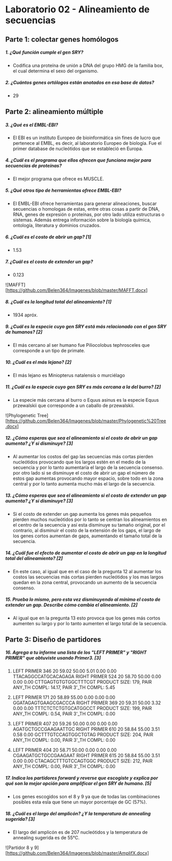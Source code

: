 # **Laboratorio 02 - Alineamiento de secuencias** 
## Parte 1: colectar genes homólogos
##### 1. **¿Qué función cumple el gen SRY?** 
- Codifica una proteína de unión a DNA del grupo HMG de la familia box, el cual determina el sexo del organismo. 
##### 2.	**¿Cuántos genes ortólogos están anotados en esa base de datos?**
- 29

## Parte 2: alineamiento múltiple
##### 3.	**¿Qué es el EMBL-EBI?**
- El EBI es un instituto Europeo de bioinformática sin fines de lucro que pertenece al EMBL, es decir, al laboratorio Europeo de biología. Fue el primer database de nucleótidos que se estableció en Europa.
##### 4.	**¿Cuál es el programa que ellos ofrecen que funciona mejor para secuencias de proteínas?**
- El mejor programa que ofrece es MUSCLE.
##### 5.	**¿Qué otros tipo de herramientas ofrece EMBL-EBI?**
- El EMBL-EBI ofrece herramientas para generar alineaciones, buscar secuencias o homologas de estas, entre otras cosas a partir de DNA, RNA, genes de expresión o proteínas, por otro lado utiliza estructuras o sistemas. Además entrega información sobre la biología química, ontología, literatura y dominios cruzados.
##### 6.	**¿Cuál es el costo de abrir un gap?** [1]
- 1.53
##### 7.	**¿Cuál es el costo de extender un gap?** 
- 0.123

![MAFFT][https://github.com/Belen364/Imagenes/blob/master/MAFFT.docx]
##### 8.	**¿Cuál es la longitud total del alineamiento?** [1]
- 1934 apróx.
##### 9.	**¿Cuál es la especie cuyo gen SRY está más relacionado con el gen SRY de humanos?** [2]
- El más cercano al ser humano fue Piliocolobus tephrosceles que corresponde a un tipo de primate.
##### 10.	**¿Cuál es el más lejano?** [2]
- El más lejano es Miniopterus natalensis o murciélago 
##### 11.	**¿Cuál es la especie cuyo gen SRY es más cercana a la del burro?** [2]
- La especie más cercana al burro o Equus asinus es la especie Equus przewalskii que corresponde a un caballo de przewalskii.

![Phylogenetic Tree][https://github.com/Belen364/Imagenes/blob/master/Phylogenetic%20Tree.docx]
##### 12.	**¿Cómo esperas que sea el alineamiento si el costo de abrir un gap aumenta? ¿Y si disminuye?** [3]
- Al aumentar los costos del gap las secuencias más cortas pierden nucleótidos provocando que los largos estén en el medio de la secuencia y por lo tanto aumentaría el largo de la secuencia consenso. por otro lado si se disminuye el costo de abrir un gap el número de estos gap aumentas provocando mayor espacio, sobre todo en la zona central y por lo tanto aumenta mucho más el largo de la secuencia.
##### 13.	**¿Cómo esperas que sea el alineamiento si el costo de extender un gap aumenta? ¿Y si disminuye?** [3]
- Si el costo de extender un gap aumenta los genes más pequeños pierden muchos nucleótidos por lo tanto se centran los alineamientos en el centro de la secuencia y así esta disminuye su tamaño original, por el contrario, al disminuir el costo de la extensión de los gaps, el largo de los genes cortos aumentan de gaps, aumentando el tamaño total de la secuencia.
##### 14.	**¿Cuál fue el efecto de aumentar el costo de abrir un gap en la longitud total del alineamiento?** [2]
- En este caso, al igual que en el caso de la pregunta 12 al aumentar los costos las secuencias más cortas pierden nucleótidos y los mas largos quedan en la zona central, provocando un aumento de la secuencia consenso.
##### 15.	**Prueba lo mismo, pero esta vez disminuyendo al mínimo el costo de extender un gap. Describe cómo cambia el alineamiento.** [2]
- Al igual que en la pregunta 13 esto provoca que los genes más cortos aumenten su largo y por lo tanto aumenten el largo total de la secuencia.

## Parte 3: Diseño de partidores
##### 16.	**Agrega a tu informe una lista de los "LEFT PRIMER" y "RIGHT PRIMER" que obtuviste usando Primer3.** [3]
1.  LEFT PRIMER        346   20   59.02   50.00    5.01   0.00    0.00 TTACAGGCCATGCACAGAGA
   RIGHT PRIMER       524   20   58.70   50.00    0.00   0.00    0.00 CTTGAGTGTGTGGCTTTCGT
   PRODUCT SIZE: 179, PAIR ANY_TH COMPL: 14.17, PAIR 3'_TH COMPL: 5.45

 2.  LEFT PRIMER        171   20   58.89   55.00    0.00   0.00    0.00 GGATAGAGTGAAGCGACCCA
   RIGHT PRIMER       369   20   59.31   50.00    3.32   0.00    0.00 TTTCTCTCTGTGCATGGCCT
   PRODUCT SIZE: 199, PAIR ANY_TH COMPL: 0.54, PAIR 3'_TH COMPL: 0.00

 3.  LEFT PRIMER        407   20   59.26   50.00    0.00   0.00    0.00 AGATGCTGCCGAAGAATTGC
   RIGHT PRIMER       610   20   58.84   55.00    3.51   0.58    0.00 GCTTTGTCCAGTGGCTGTAG
   PRODUCT SIZE: 204, PAIR ANY_TH COMPL: 0.00, PAIR 3'_TH COMPL: 0.00

 4.  LEFT PRIMER        404   20   58.71   50.00    0.00   0.00    0.00 CGAAGATGCTGCCGAAGAAT
   RIGHT PRIMER       615   20   58.84   55.00    3.51   0.00    0.00 CTACAGCTTTGTCCAGTGGC
   PRODUCT SIZE: 212, PAIR ANY_TH COMPL: 0.00, PAIR 3'_TH COMPL: 0.00
##### 17.	**Indica los partidores forward y reverse que escogiste y explica por qué son la mejor opción para amplificar el gen SRY de humano.** [5] 
- Los genes escogidos son el 8 y 9 ya que de todas las combinaciones posibles esta esla que tiene un mayor porcentaje de GC (57%).
##### 18.	**¿Cuál es el largo del amplicón? ¿Y la temperatura de annealing sugerida?** [3]
- El largo del amplicón es de 207 nucleótidos y la temperatura de annealing sugerida es de 55°C.

![Partidor 8 y 9][https://github.com/Belen364/Imagenes/blob/master/AmplifX.docx]
